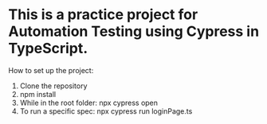 # This is a practice project for Automation Testing using Cypress in TypeScript.
How to set up the project:
1. Clone the repository
2. npm install
3. While in the root folder: npx cypress open
4. To run a specific spec: npx cypress run loginPage.ts
